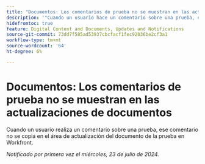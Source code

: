 ```yaml
---
title: "Documentos: Los comentarios de prueba no se muestran en las actualizaciones de documentos"
description: '"Cuando un usuario hace un comentario sobre una prueba, ese comentario no se copia en el área de actualización de documentos de la prueba en Workfront".'
hidefromtoc: true
feature: Digital Content and Documents, Updates and Notifications
source-git-commit: 73dd7f585ad53937cbcfacf1fec92036be2cf3a1
workflow-type: tm+mt
source-wordcount: '64'
ht-degree: 6%

---
```



# Documentos: Los comentarios de prueba no se muestran en las actualizaciones de documentos

Cuando un usuario realiza un comentario sobre una prueba, ese comentario no se copia en el área de actualización del documento de la prueba en Workfront.

_Notificado por primera vez el miércoles, 23 de julio de 2024._
